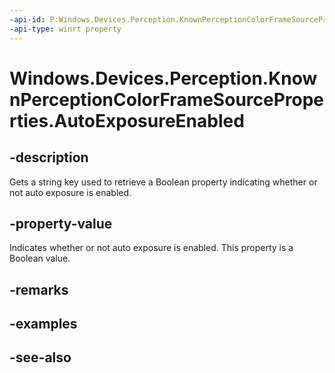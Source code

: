 ----api-id: P:Windows.Devices.Perception.KnownPerceptionColorFrameSourceProperties.AutoExposureEnabled
-api-type: winrt property
---<!-- Property syntaxpublic string AutoExposureEnabled { get; }--># Windows.Devices.Perception.KnownPerceptionColorFrameSourceProperties.AutoExposureEnabled## -descriptionGets a string key used to retrieve a Boolean property indicating whether or not auto exposure is enabled.## -property-valueIndicates whether or not auto exposure is enabled. This property is a Boolean value.## -remarks## -examples## -see-also